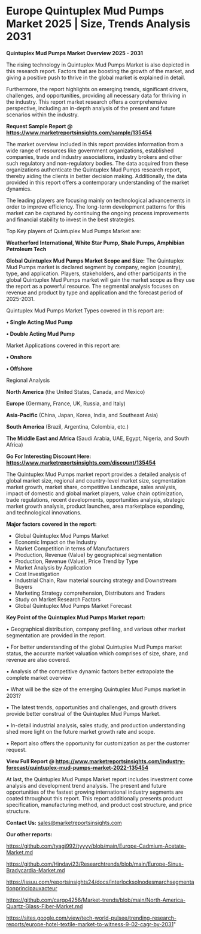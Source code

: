  # Europe Quintuplex Mud Pumps Market 2025 | Size, Trends Analysis 2031

<Strong> Quintuplex Mud Pumps Market Overview 2025 - 2031</strong>

The rising technology in Quintuplex Mud Pumps Market is also depicted in this research report. Factors that are boosting the growth of the market, and giving a positive push to thrive in the global market is explained in detail.

Furthermore, the report highlights on emerging trends, significant drivers, challenges, and opportunities, providing all necessary data for thriving in the industry. This report market research offers a comprehensive perspective, including an in-depth analysis of the present and future scenarios within the industry.

<strong>Request Sample Report @ <a href=https://www.marketreportsinsights.com/sample/135454>https://www.marketreportsinsights.com/sample/135454</a></strong>

The market overview included in this report provides information from a wide range of resources like government organizations, established companies, trade and industry associations, industry brokers and other such regulatory and non-regulatory bodies. The data acquired from these organizations authenticate the Quintuplex Mud Pumps research report, thereby aiding the clients in better decision making. Additionally, the data provided in this report offers a contemporary understanding of the market dynamics.

The leading players are focusing mainly on technological advancements in order to improve efficiency. The long-term development patterns for this market can be captured by continuing the ongoing process improvements and financial stability to invest in the best strategies.

Top Key players of Quintuplex Mud Pumps Market are:

<strong>Weatherford International, White Star Pump, Shale Pumps, Amphibian Petroleum Tech</strong>

<strong><b>Global Quintuplex Mud Pumps Market Scope and Size:</b></strong>
The Quintuplex Mud Pumps market is declared segment by company, region (country), type, and application. Players, stakeholders, and other participants in the global Quintuplex Mud Pumps market will gain the market scope as they use the report as a powerful resource. The segmental analysis focuses on revenue and product by type and application and the forecast period of 2025-2031.

Quintuplex Mud Pumps Market Types covered in this report are:

<strong>• Single Acting Mud Pump

• Double Acting Mud Pump</strong>

Market Applications covered in this report are:

<strong>• Onshore

• Offshore</strong> 

Regional Analysis

<strong>North America</strong> (the United States, Canada, and Mexico)

<strong>Europe</strong> (Germany, France, UK, Russia, and Italy)

<strong>Asia-Pacific</strong> (China, Japan, Korea, India, and Southeast Asia)

<strong>South America</strong> (Brazil, Argentina, Colombia, etc.)

<strong>The Middle East and Africa</strong> (Saudi Arabia, UAE, Egypt, Nigeria, and South Africa)

<strong>Go For Interesting Discount Here: <a href=https://www.marketreportsinsights.com/discount/135454>https://www.marketreportsinsights.com/discount/135454</a></strong>

The Quintuplex Mud Pumps market report provides a detailed analysis of global market size, regional and country-level market size, segmentation market growth, market share, competitive Landscape, sales analysis, impact of domestic and global market players, value chain optimization, trade regulations, recent developments, opportunities analysis, strategic market growth analysis, product launches, area marketplace expanding, and technological innovations.

<strong><b>Major factors covered in the report:</b></strong>
<ul>
  <li>Global Quintuplex Mud Pumps Market </li>
  <li>Economic Impact on the Industry</li>
  <li>Market Competition in terms of Manufacturers</li>
  <li>Production, Revenue (Value) by geographical segmentation</li>
  <li>Production, Revenue (Value), Price Trend by Type</li>
  <li>Market Analysis by Application</li>
  <li>Cost Investigation</li>
  <li>Industrial Chain, Raw material sourcing strategy and Downstream Buyers</li>
  <li>Marketing Strategy comprehension, Distributors and Traders</li>
  <li>Study on Market Research Factors</li>
  <li>Global Quintuplex Mud Pumps Market Forecast</li>
</ul>

<strong><b>Key Point of the Quintuplex Mud Pumps Market report:</b></strong>

• Geographical distribution, company profiling, and various other market segmentation are provided in the report.

• For better understanding of the global Quintuplex Mud Pumps market status, the accurate market valuation which comprises of size, share, and revenue are also covered.

• Analysis of the competitive dynamic factors better extrapolate the complete market overview

• What will be the size of the emerging Quintuplex Mud Pumps market in 2031?

• The latest trends, opportunities and challenges, and growth drivers provide better construal of the Quintuplex Mud Pumps Market.

• In-detail industrial analysis, sales study, and production understanding shed more light on the future market growth rate and scope.

• Report also offers the opportunity for customization as per the customer request.

<strong><b>View Full Report @ <a href=https://www.marketreportsinsights.com/industry-forecast/quintuplex-mud-pumps-market-2022-135454>https://www.marketreportsinsights.com/industry-forecast/quintuplex-mud-pumps-market-2022-135454</a></b></strong>


At last, the Quintuplex Mud Pumps Market report includes investment come analysis and development trend analysis. The present and future opportunities of the fastest growing international industry segments are coated throughout this report. This report additionally presents product specification, manufacturing method, and product cost structure, and price structure.

<strong>Contact Us:</strong>
sales@marketreportsinsights.com

<strong>Our other reports:</strong>

<a href=https://github.com/tyagi992/tyyyy/blob/main/Europe-Cadmium-Acetate-Market.md>https://github.com/tyagi992/tyyyy/blob/main/Europe-Cadmium-Acetate-Market.md</a>

<a href=https://github.com/Hindavi23/Researchtrends/blob/main/Europe-Sinus-Bradycardia-Market.md>https://github.com/Hindavi23/Researchtrends/blob/main/Europe-Sinus-Bradycardia-Market.md</a>

<a href=https://issuu.com/reportsinsights24/docs/interlocksolnodesmarchsegmentationprincipauxacteur>https://issuu.com/reportsinsights24/docs/interlocksolnodesmarchsegmentationprincipauxacteur</a>

<a href=https://github.com/cargo4256/Market-trends/blob/main/North-America-Quartz-Glass-Fiber-Market.md>https://github.com/cargo4256/Market-trends/blob/main/North-America-Quartz-Glass-Fiber-Market.md</a>

<a href=https://sites.google.com/view/tech-world-pulsee/trending-research-reports/europe-hotel-textile-market-to-witness-9-02-cagr-by-2031>https://sites.google.com/view/tech-world-pulsee/trending-research-reports/europe-hotel-textile-market-to-witness-9-02-cagr-by-2031</a>"
